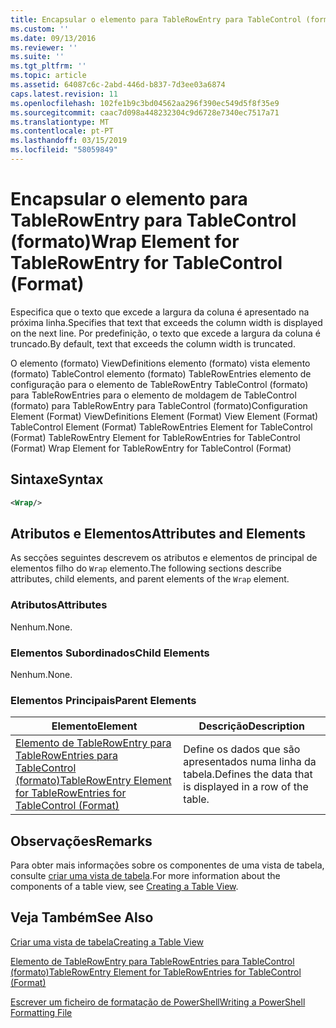 ```yaml
---
title: Encapsular o elemento para TableRowEntry para TableControl (formato) | Documentos da Microsoft
ms.custom: ''
ms.date: 09/13/2016
ms.reviewer: ''
ms.suite: ''
ms.tgt_pltfrm: ''
ms.topic: article
ms.assetid: 64087c6c-2abd-446d-b837-7d3ee03a6874
caps.latest.revision: 11
ms.openlocfilehash: 102fe1b9c3bd04562aa296f390ec549d5f8f35e9
ms.sourcegitcommit: caac7d098a448232304c9d6728e7340ec7517a71
ms.translationtype: MT
ms.contentlocale: pt-PT
ms.lasthandoff: 03/15/2019
ms.locfileid: "58059849"
---
```

# <a name="wrap-element-for-tablerowentry-for-tablecontrol--format"></a><span data-ttu-id="66f89-102">Encapsular o elemento para TableRowEntry para TableControl (formato)</span><span class="sxs-lookup"><span data-stu-id="66f89-102">Wrap Element for TableRowEntry for TableControl  (Format)</span></span>

<span data-ttu-id="66f89-103">Especifica que o texto que excede a largura da coluna é apresentado na próxima linha.</span><span class="sxs-lookup"><span data-stu-id="66f89-103">Specifies that text that exceeds the column width is displayed on the next line.</span></span> <span data-ttu-id="66f89-104">Por predefinição, o texto que excede a largura da coluna é truncado.</span><span class="sxs-lookup"><span data-stu-id="66f89-104">By default, text that exceeds the column width is truncated.</span></span>

<span data-ttu-id="66f89-105">O elemento (formato) ViewDefinitions elemento (formato) vista elemento (formato) TableControl elemento (formato) TableRowEntries elemento de configuração para o elemento de TableRowEntry TableControl (formato) para TableRowEntries para o elemento de moldagem de TableControl (formato) para TableRowEntry para TableControl (formato)</span><span class="sxs-lookup"><span data-stu-id="66f89-105">Configuration Element (Format) ViewDefinitions Element (Format) View Element (Format) TableControl Element (Format) TableRowEntries Element for TableControl (Format) TableRowEntry Element for TableRowEntries for TableControl (Format) Wrap Element for TableRowEntry for TableControl (Format)</span></span>

## <a name="syntax"></a><span data-ttu-id="66f89-106">Sintaxe</span><span class="sxs-lookup"><span data-stu-id="66f89-106">Syntax</span></span>

```xml
<Wrap/>
```

## <a name="attributes-and-elements"></a><span data-ttu-id="66f89-107">Atributos e Elementos</span><span class="sxs-lookup"><span data-stu-id="66f89-107">Attributes and Elements</span></span>

<span data-ttu-id="66f89-108">As secções seguintes descrevem os atributos e elementos de principal de elementos filho do `Wrap` elemento.</span><span class="sxs-lookup"><span data-stu-id="66f89-108">The following sections describe attributes, child elements, and parent elements of the `Wrap` element.</span></span>

### <a name="attributes"></a><span data-ttu-id="66f89-109">Atributos</span><span class="sxs-lookup"><span data-stu-id="66f89-109">Attributes</span></span>

<span data-ttu-id="66f89-110">Nenhum.</span><span class="sxs-lookup"><span data-stu-id="66f89-110">None.</span></span>

### <a name="child-elements"></a><span data-ttu-id="66f89-111">Elementos Subordinados</span><span class="sxs-lookup"><span data-stu-id="66f89-111">Child Elements</span></span>

<span data-ttu-id="66f89-112">Nenhum.</span><span class="sxs-lookup"><span data-stu-id="66f89-112">None.</span></span>

### <a name="parent-elements"></a><span data-ttu-id="66f89-113">Elementos Principais</span><span class="sxs-lookup"><span data-stu-id="66f89-113">Parent Elements</span></span>

|<span data-ttu-id="66f89-114">Elemento</span><span class="sxs-lookup"><span data-stu-id="66f89-114">Element</span></span>|<span data-ttu-id="66f89-115">Descrição</span><span class="sxs-lookup"><span data-stu-id="66f89-115">Description</span></span>|
|-------------|-----------------|
|[<span data-ttu-id="66f89-116">Elemento de TableRowEntry para TableRowEntries para TableControl (formato)</span><span class="sxs-lookup"><span data-stu-id="66f89-116">TableRowEntry Element for TableRowEntries for TableControl (Format)</span></span>](./tablerowentry-element-for-tablerowentries-for-tablecontrol-format.md)|<span data-ttu-id="66f89-117">Define os dados que são apresentados numa linha da tabela.</span><span class="sxs-lookup"><span data-stu-id="66f89-117">Defines the data that is displayed in a row of the table.</span></span>|

## <a name="remarks"></a><span data-ttu-id="66f89-118">Observações</span><span class="sxs-lookup"><span data-stu-id="66f89-118">Remarks</span></span>

<span data-ttu-id="66f89-119">Para obter mais informações sobre os componentes de uma vista de tabela, consulte [criar uma vista de tabela](./creating-a-table-view.md).</span><span class="sxs-lookup"><span data-stu-id="66f89-119">For more information about the components of a table view, see [Creating a Table View](./creating-a-table-view.md).</span></span>

## <a name="see-also"></a><span data-ttu-id="66f89-120">Veja Também</span><span class="sxs-lookup"><span data-stu-id="66f89-120">See Also</span></span>

[<span data-ttu-id="66f89-121">Criar uma vista de tabela</span><span class="sxs-lookup"><span data-stu-id="66f89-121">Creating a Table View</span></span>](./creating-a-table-view.md)

[<span data-ttu-id="66f89-122">Elemento de TableRowEntry para TableRowEntries para TableControl (formato)</span><span class="sxs-lookup"><span data-stu-id="66f89-122">TableRowEntry Element for TableRowEntries for TableControl (Format)</span></span>](./tablerowentry-element-for-tablerowentries-for-tablecontrol-format.md)

[<span data-ttu-id="66f89-123">Escrever um ficheiro de formatação de PowerShell</span><span class="sxs-lookup"><span data-stu-id="66f89-123">Writing a PowerShell Formatting File</span></span>](./writing-a-powershell-formatting-file.md)
